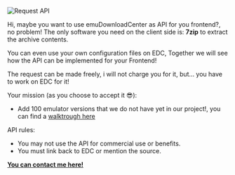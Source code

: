 ![](https://github.com/PhoenixInteractiveNL/emuDownloadCenter/wiki/images/image_cloud_api.png "Request API")

Hi, maybe you want to use emuDownloadCenter as API for you frontend?, no problem! The only software you need on the client side is: **7zip** to extract the archive contents.

You can even use your own configuration files on EDC, Together we will see how the API can be implemented for your Frontend!

The request can be made freely, i will not charge you for it, but... you have to work on EDC for it!

Your mission (as you choose to accept it :sunglasses:):
- Add 100 emulator versions that we do not have yet in our project!, you can find a [walktrough here](https://github.com/PhoenixInteractiveNL/emuDownloadCenter/wiki/Collecting-walktrough)

API rules:
* You may not use the API for commercial use or benefits.
* You must link back to EDC or mention the source.

[**You can contact me here!**](https://github.com/PhoenixInteractiveNL/emuDownloadCenter/wiki/Contact)